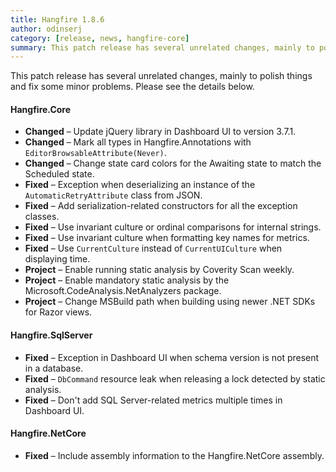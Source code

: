 ```yaml
---
title: Hangfire 1.8.6
author: odinserj
category: [release, news, hangfire-core]
summary: This patch release has several unrelated changes, mainly to polish things and fix some minor problems.
---
```


This patch release has several unrelated changes, mainly to polish things and fix some minor problems. Please see the details below.

#### Hangfire.Core

* **Changed** – Update jQuery library in Dashboard UI to version 3.7.1.
* **Changed** – Mark all types in Hangfire.Annotations with `EditorBrowsableAttribute(Never)`.
* **Changed** – Change state card colors for the Awaiting state to match the Scheduled state.
* **Fixed** – Exception when deserializing an instance of the `AutomaticRetryAttribute` class from JSON.
* **Fixed** – Add serialization-related constructors for all the exception classes.
* **Fixed** – Use invariant culture or ordinal comparisons for internal strings.
* **Fixed** – Use invariant culture when formatting key names for metrics.
* **Fixed** – Use `CurrentCulture` instead of `CurrentUICulture` when displaying time.
* **Project** – Enable running static analysis by Coverity Scan weekly.
* **Project** – Enable mandatory static analysis by the Microsoft.CodeAnalysis.NetAnalyzers package.
* **Project** – Change MSBuild path when building using newer .NET SDKs for Razor views.
        
#### Hangfire.SqlServer

* **Fixed** – Exception in Dashboard UI when schema version is not present in a database.
* **Fixed** – `DbCommand` resource leak when releasing a lock detected by static analysis.
* **Fixed** – Don't add SQL Server-related metrics multiple times in Dashboard UI.

#### Hangfire.NetCore

* **Fixed** – Include assembly information to the Hangfire.NetCore assembly.
